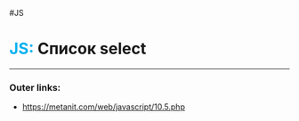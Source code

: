 #JS
# <font color="#00b0f0">JS:</font> Список select
---
### Outer links:
- https://metanit.com/web/javascript/10.5.php